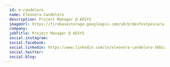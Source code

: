 ```yaml
---
  id: e-candeloro
  name: Eleonora Candeloro
  description: Project Manager @ AESYS
  imageUrl: https://firebasestorage.googleapis.com/v0/b/devfestpescara-2023.appspot.com/o/speakers%2Fe-candeloro.jpeg?alt=media&token=60eec2c6-9ff5-4a64-b1ab-dc7f9c5cb7d0
  company: 
  jobTitle: Project Manager @ AESYS
  social.instagram: 
  social.facebook: 
  social.linkedin: https://www.linkedin.com/in/eleonora-candeloro-56b1aa1a1/
  social.twitter: 
  social.blog: 
---
```

  